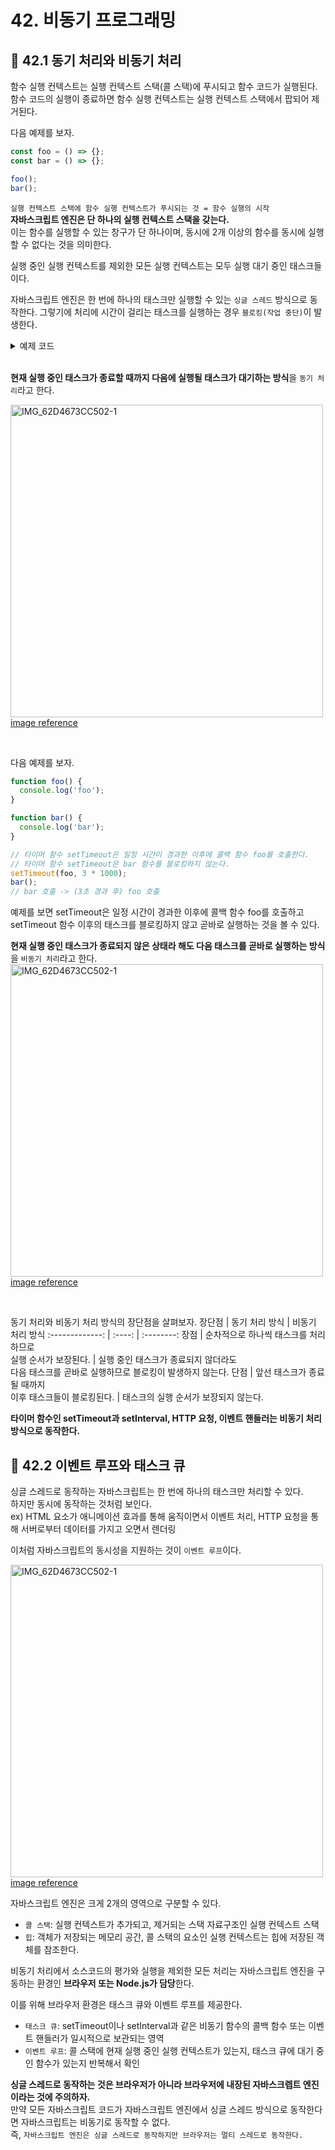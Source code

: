 # 42. 비동기 프로그래밍

## 📌 42.1 동기 처리와 비동기 처리
함수 실행 컨텍스트는 실행 컨텍스트 스택(콜 스택)에 푸시되고 함수 코드가 실행된다.  
함수 코드의 실행이 종료하면 함수 실행 컨텍스트는 실행 컨텍스트 스택에서 팝되어 제거된다.  

다음 예제를 보자.
```js
const foo = () => {};
const bar = () => {};

foo();
bar();
```
`실행 컨텍스트 스택에 함수 실행 컨텍스트가 푸시되는 것 = 함수 실행의 시작`  
**자바스크립트 엔진은 단 하나의 실행 컨텍스트 스택을 갖는다.**  
이는 함수를 실행할 수 있는 창구가 단 하나이며, 동시에 2개 이상의 함수를 동시에 실행할 수 없다는 것을 의미한다.  

실행 중인 실행 컨텍스트를 제외한 모든 실행 컨텍스트는 모두 실행 대기 중인 태스크들이다.  

자바스크립트 엔진은 한 번에 하나의 태스크만 실행할 수 있는 `싱글 스레드` 방식으로 동작한다.
그렇기에 처리에 시간이 걸리는 태스크를 실행하는 경우 `블로킹(작업 중단)`이 발생한다.

<details>
<summary>예제 코드</summary>

```js
// sleep 함수는 일정 시간(delay)이 경과한 이후에 콜백 함수(func)를 호출한다.
function sleep(func, delay) {
  // Date.now()는 현재 시간을 숫자(ms)로 반환한다.("30.2.1. Date.now" 참고)
  const delayUntil = Date.now() + delay;

  // 현재 시간(Date.now())에 delay를 더한 delayUntil이 현재 시간보다 작으면 계속 반복한다.
  while (Date.now() < delayUntil);
  // 일정 시간(delay)이 경과한 이후에 콜백 함수(func)를 호출한다.
  func();
}

function foo() {
  console.log('foo');
}

function bar() {
  console.log('bar');
}

// sleep 함수는 3초 이상 실행된다..
sleep(foo, 3 * 1000);
// bar 함수는 sleep 함수의 실행이 종료된 이후에 호출되므로 3초 이상 블로킹된다.
bar();
// (3초 경과 후) foo 호출 -> bar 호출
```
위 예제의 sleep 함수는 3초 후에 foo 함수를 호출한다.  
이 때 bar 함수는 sleep 함수의 실행이 종료된 이후 호출되므로 3초 이상 호출되지 못하고 블로킹된다.
</details>

<br/>

**현재 실행 중인 태스크가 종료할 때까지 다음에 실행될 태스크가 대기하는 방식**을 `동기 처리`라고 한다.  

<img src="https://poiemaweb.com/img/synchronous.png"  alt="IMG_62D4673CC502-1" width="500" /><br/>
[image reference](https://poiemaweb.com/js-async)  

<br/>

다음 예제를 보자.
```js
function foo() {
  console.log('foo');
}

function bar() {
  console.log('bar');
}

// 타이머 함수 setTimeout은 일정 시간이 경과한 이후에 콜백 함수 foo를 호출한다.
// 타이머 함수 setTimeout은 bar 함수를 블로킹하지 않는다.
setTimeout(foo, 3 * 1000);
bar();
// bar 호출 -> (3초 경과 후) foo 호출
```
예제를 보면 setTimeout은 일정 시간이 경과한 이후에 콜백 함수 foo를 호출하고 setTimeout 함수 이후의 태스크를 블로킹하지 않고 곧바로 실행하는 것을 볼 수 있다.

**현재 실행 중인 태스크가 종료되지 않은 상태라 해도 다음 태스크를 곧바로 실행하는 방식**을 `비동기 처리`라고 한다.
<img src="https://poiemaweb.com/img/asynchronous.png"  alt="IMG_62D4673CC502-1" width="500" /><br/>
[image reference](https://poiemaweb.com/js-async)  

<br/>

동기 처리와 비동기 처리 방식의 장단점을 살펴보자.
장단점 | 동기 처리 방식 | 비동기 처리 방식
:-------------: | :----: | :--------:
장점 | 순차적으로 하나씩 태스크를 처리하므로<br/>실행 순서가 보장된다. | 실행 중인 태스크가 종료되지 않더라도<br/>다음 태스크를 곧바로 실행하므로 블로킹이 발생하지 않는다.
단점 | 앞선 태스크가 종료될 때까지<br/>이후 태스크들이 블로킹된다. | 태스크의 실행 순서가 보장되지 않는다.

**타이머 함수인 setTimeout과 setInterval, HTTP 요청, 이벤트 핸들러는 비동기 처리 방식으로 동작한다.**

## 📌 42.2 이벤트 루프와 태스크 큐
싱글 스레드로 동작하는 자바스크립트는 한 번에 하나의 태스크만 처리할 수 있다.  
하지만 동시에 동작하는 것처럼 보인다.  
ex) HTML 요소가 애니메이션 효과를 통해 움직이면서 이벤트 처리, HTTP 요청을 통해 서버로부터 데이터를 가지고 오면서 렌더링

이처럼 자바스크립트의 동시성을 지원하는 것이 `이벤트 루프`이다.  

<img src="https://poiemaweb.com/img/event-loop.png"  alt="IMG_62D4673CC502-1" width="500" /><br/>
[image reference](https://poiemaweb.com/js-event)  

자바스크립트 엔진은 크게 2개의 영역으로 구분할 수 있다.  

- `콜 스택`: 실행 컨텍스트가 추가되고, 제거되는 스택 자료구조인 실행 컨텍스트 스택
- `힙`: 객체가 저장되는 메모리 공간, 콜 스택의 요소인 실행 컨텍스트는 힙에 저장된 객체를 참조한다.

비동기 처리에서 소스코드의 평가와 실행을 제외한 모든 처리는 자바스크립트 엔진을 구동하는 환경인 **브라우저 또는 Node.js가 담당**한다.  

이를 위해 브라우저 환경은 태스크 큐와 이벤트 루프를 제공한다.  

- `태스크 큐`: setTimeout이나 setInterval과 같은 비동기 함수의 콜백 함수 또는 이벤트 핸들러가 일시적으로 보관되는 영역
- `이벤트 루프`: 콜 스택에 현재 실행 중인 실행 컨텍스트가 있는지, 태스크 큐에 대기 중인 함수가 있는지 반복해서 확인

**싱글 스레드로 동작하는 것은 브라우저가 아니라 브라우저에 내장된 자바스크렙트 엔진이라는 것에 주의하자.**  
만약 모든 자바스크립트 코드가 자바스크립트 엔진에서 싱글 스레드 방식으로 동작한다면 자바스크립트는 비동기로 동작할 수 없다.  
즉, `자바스크립트 엔진은 싱글 스레드로 동작하지만 브라우저는 멀티 스레드로 동작한다.`